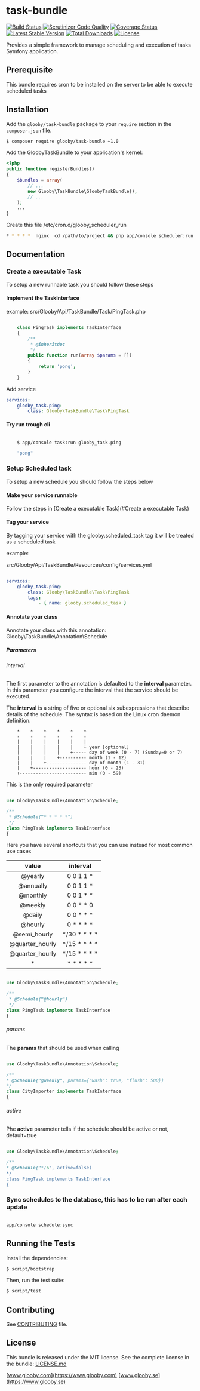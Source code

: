 # task-bundle
[![Build Status](https://travis-ci.org/glooby/task-bundle.svg?branch=master)](https://travis-ci.org/glooby/task-bundle)
[![Scrutinizer Code Quality](https://scrutinizer-ci.com/g/glooby/task-bundle/badges/quality-score.png?b=master)](https://scrutinizer-ci.com/g/glooby/task-bundle/?branch=master)
[![Coverage Status](https://coveralls.io/repos/github/glooby/task-bundle/badge.svg)](https://coveralls.io/github/glooby/task-bundle)
[![Latest Stable Version](https://poser.pugx.org/glooby/task-bundle/version)](https://packagist.org/packages/glooby/task-bundle)
[![Total Downloads](https://poser.pugx.org/glooby/task-bundle/downloads)](https://packagist.org/packages/glooby/task-bundle)
[![License](https://poser.pugx.org/glooby/task-bundle/license)](https://packagist.org/packages/glooby/task-bundle)

Provides a simple framework to manage scheduling and execution of tasks Symfony application.

Prerequisite
-----------------

This bundle requires cron to be installed on the server to be able to execute scheduled tasks

Installation
-----------------

Add the `glooby/task-bundle` package to your `require` section in the `composer.json` file.

``` bash
$ composer require glooby/task-bundle ~1.0
```

Add the GloobyTaskBundle to your application's kernel:

``` php
<?php
public function registerBundles()
{
    $bundles = array(
        // ...
        new Glooby\TaskBundle\GloobyTaskBundle(),
        // ...
    );
    ...
}
```

Create this file /etc/cron.d/glooby_scheduler_run

``` bash
* * * * *  nginx  cd /path/to/project && php app/console scheduler:run --env=prod &> /dev/null 2>&1
```

Documentation
-----------------

### Create a executable Task

To setup a new runnable task you should follow these steps

#### Implement the TaskInterface

example: src/Glooby/Api/TaskBundle/Task/PingTask.php

```php

    class PingTask implements TaskInterface
    {
        /**
         * @inheritdoc
         */
        public function run(array $params = [])
        {
            return 'pong';
        }
    }
```

Add service

```yaml
services:
    glooby_task.ping:
        class: Glooby\TaskBundle\Task\PingTask
```

#### Try run trough cli

```bash

    $ app/console task:run glooby_task.ping

    "pong"

```
### Setup Scheduled task

To setup a new schedule you should follow the steps below

#### Make your service runnable

Follow the steps in [Create a executable Task](#Create a executable Task)

#### Tag your service

By tagging your service with the glooby.scheduled_task
tag it will be treated as a scheduled task

example:

src/Glooby/Api/TaskBundle/Resources/config/services.yml

```yml

services:
    glooby_task.ping:
        class: Glooby\TaskBundle\Task\PingTask
        tags:
            - { name: glooby.scheduled_task }
```

#### Annotate your class

Annotate your class with this annotation: Glooby\TaskBundle\Annotation\Schedule

##### Parameters

###### interval

The first parameter to the annotation is defaulted to the **interval** parameter. In this parameter you configure the
interval that the service should be executed.

The **interval** is a string of five or optional six subexpressions that describe details of the schedule. The syntax is based on the Linux cron daemon definition.
```
    *    *    *    *    *    *
    -    -    -    -    -    -
    |    |    |    |    |    |
    |    |    |    |    |    + year [optional]
    |    |    |    |    +----- day of week (0 - 7) (Sunday=0 or 7)
    |    |    |    +---------- month (1 - 12)
    |    |    +--------------- day of month (1 - 31)
    |    +-------------------- hour (0 - 23)
    +------------------------- min (0 - 59)
```

This is the only required parameter

```php

use Glooby\TaskBundle\Annotation\Schedule;

/**
 * @Schedule("* * * * *")
 */
class PingTask implements TaskInterface
{

```

Here you have several shortcuts that you can use instead for most common use cases

|      value      |   interval   |
|:---------------:|:------------:|
| @yearly         | 0 0 1 1 *    |
| @annually       | 0 0 1 1 *    |
| @monthly        | 0 0 1 * *    |
| @weekly         | 0 0 * * 0    |
| @daily          | 0 0 * * *    |
| @hourly         | 0 * * * *    |
| @semi_hourly    | */30 * * * * |
| @quarter_hourly | */15 * * * * |
| @quarter_hourly | */15 * * * * |
| *               | * * * * *    |

```php

use Glooby\TaskBundle\Annotation\Schedule;

/**
 * @Schedule("@hourly")
 */
class PingTask implements TaskInterface
{

```

###### params

The **params** that should be used when calling

```php

use Glooby\TaskBundle\Annotation\Schedule;

/**
* @Schedule("@weekly", params={"wash": true, "flush": 500})
*/
class CityImporter implements TaskInterface
{

```

###### active

Phe **active** parameter tells if the schedule should be active or not, default=true

```php

use Glooby\TaskBundle\Annotation\Schedule;

/**
* @Schedule("*/6", active=false)
*/
class PingTask implements TaskInterface
{

```

### Sync schedules to the database, this has to be run after each update

```php

app/console schedule:sync

```

Running the Tests
-----------------

Install the dependencies:

``` bash
$ script/bootstrap
```

Then, run the test suite:

``` bash
$ script/test
```

Contributing
------------

See
[CONTRIBUTING](https://github.com/glooby/task-bundle/blob/master/CONTRIBUTING.md)
file.

License
-------

This bundle is released under the MIT license. See the complete license in the
bundle:
[LICENSE.md](https://github.com/glooby/task-bundle/blob/master/LICENSE.md)

[www.glooby.com](https://www.glooby.com)
[www.glooby.se](https://www.glooby.se)
